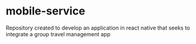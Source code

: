 # mobile-service
Repository created to develop an application in react native that seeks to integrate a group travel management app
